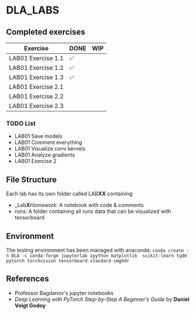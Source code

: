 # DLA_LABS

## Completed exercises

|  Exercise   | DONE  | WIP |
|-----|---|---|
| LAB01 Exercise 1.1 | ✅ | |
| LAB01 Exercise 1.2 | ✅ | |
| LAB01 Exercise 1.3 | ✅ | |
| LAB01 Exercise 2.1 |  | |
| LAB01 Exercise 2.2 |  | |
| LAB01 Exercise 2.3 |  | |

### TODO List
- LAB01 Save models
- LAB01 Comment everything
- LAB01 Visualize conv kernels
- LAB01 Analyze gradients
- LAB01 Exercise 2



## File Structure
Each lab has its own folder called LAB**XX** containing 
- _Lab**X**_Homework_: A notebook with code & comments
- _runs_: A folder containing all runs data that can be visualized with 
tensorboard



## Environment
The testing environment has been managed with anaconda:
`conda create -n DLA -c conda-forge jupyterlab ipython matplotlib 
scikit-learn tqdm pytorch torchvision tensorboard standard-imghdr`


## References 
- Professor Bagdanov's jupyter notebooks
- _Deep Learning with PyTorch Step-by-Step A Beginner’s Guide_ by **Daniel 
Voigt Godoy**
